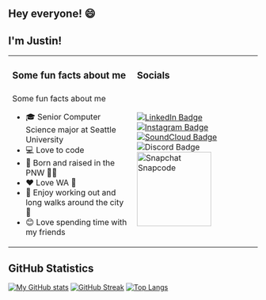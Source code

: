## Hey everyone! 😄

<!--
**thoresonjd/thoresonjd** is a ✨ _special_ ✨ repository because its `README.md` (this file) appears on your GitHub profile.

Here are some ideas to get you started:

- 🔭 I’m currently working on ...
- 🌱 I’m currently learning ...
- 👯 I’m looking to collaborate on ...
- 🤔 I’m looking for help with ...
- 💬 Ask me about ...
- 📫 How to reach me: ...
- 😄 Pronouns: ...
- ⚡ Fun fact: ...
-->

## I'm Justin!

<!-- Some fun facts about me:
- 🎓 Senior Computer Science major at Seattle University
- 💻 Love to code
- 🌲 Born and raised in the PNW 🌊🌌
- ❤️ Love WA 📍
- 🌇 Enjoy working out and long walks around the city 🌃 
- 😊 Love spending time with my friends

[My Portfolio](https://github.com/thoresonjd/portfolio/blob/main/README.md)

<div>
  <h2>Socials</h2>
  <div>
    <a href="https://linkedin.com/in/justinthoreson">
      <img alt="LinkedIn Badge" src="https://img.shields.io/badge/LinkedIn-0e76a8?style=for-the-badge&logo=linkedin&logoColor=white" />
    </a>
    <a href="https://instagram.com/exulgor/">
      <img alt="Instagram Badge" src="https://img.shields.io/badge/Instagram-e4405f?style=for-the-badge&logo=instagram&logoColor=white" />
    </a>
    <a href="https://soundcloud.com/exulgor">
      <img alt="SoundCloud Badge" src="https://img.shields.io/badge/-SoundCloud-%23ff5500?style=for-the-badge&logo=soundcloud&logoColor=white" />
    </a>
    <img alt="Discord Badge" src="https://img.shields.io/badge/Discord-EXULGOR%230924-%237289da?style=for-the-badge&logo=discord&logoColor=white" />
    <br>
    <img alt="Snapchat Snapcode" src="https://user-images.githubusercontent.com/77815463/140634145-32a5c929-a47c-44cb-b614-89fa63f591c3.png" width="150" />
  </div>
</div>
  
## GitHub Statistics

[![My GitHub stats](https://github-readme-stats.vercel.app/api?username=thoresonjd&theme=dracula&count_private=true&show_icons=true)](https://github.com/anuraghazra/github-readme-stats)
[![GitHub Streak](http://github-readme-streak-stats.herokuapp.com?user=thoresonjd&theme=dracula)](https://git.io/streak-stats)
[![Top Langs](https://github-readme-stats.vercel.app/api/top-langs/?username=thoresonjd&theme=dracula&layout=compact&langs_count=10&exclude_repo=thoresonjd.github.io,resume&hide=C,Objective-C,SCSS,Batchfile,Shell,Makefile,Lex)](https://github.com/anuraghazra/github-readme-stats) -->

<table>
  <tbody>
    <tr>
      <td width="50%"><h3>Some fun facts about me</h3></td>
      <td width="50%"><h3>Socials</h3></td>
    </tr>
    <tr>
      <td>Some fun facts about me
        <ul>
          <li>🎓 Senior Computer Science major at Seattle University</li>
          <li>💻 Love to code</li>
          <li>🌲 Born and raised in the PNW 🌊🌌</li>
          <li>❤️ Love WA 📍</li>
          <li>🌇 Enjoy working out and long walks around the city 🌃 </li>
          <li>😊 Love spending time with my friends</li>
        </ul>
      </td>
      <td>
        <div>
          <a href="https://linkedin.com/in/justinthoreson">
            <img alt="LinkedIn Badge" src="https://img.shields.io/badge/LinkedIn-0e76a8?style=for-the-badge&logo=linkedin&logoColor=white" />
          </a>
          <a href="https://instagram.com/exulgor/">
            <img alt="Instagram Badge" src="https://img.shields.io/badge/Instagram-e4405f?style=for-the-badge&logo=instagram&logoColor=white" />
          </a>
          <a href="https://soundcloud.com/exulgor">
            <img alt="SoundCloud Badge" src="https://img.shields.io/badge/-SoundCloud-%23ff5500?style=for-the-badge&logo=soundcloud&logoColor=white" />
          </a>
          <img alt="Discord Badge" src="https://img.shields.io/badge/Discord-EXULGOR%230924-%237289da?style=for-the-badge&logo=discord&logoColor=white" />
          <br>
          <img alt="Snapchat Snapcode" src="https://user-images.githubusercontent.com/77815463/140634145-32a5c929-a47c-44cb-b614-89fa63f591c3.png" width="150" />
        </div>
      </td>
    </tr>
  </tbody>
</table>
  
## GitHub Statistics

[![My GitHub stats](https://github-readme-stats.vercel.app/api?username=thoresonjd&theme=dracula&count_private=true&show_icons=true)](https://github.com/anuraghazra/github-readme-stats)
[![GitHub Streak](http://github-readme-streak-stats.herokuapp.com?user=thoresonjd&theme=dracula)](https://git.io/streak-stats)
[![Top Langs](https://github-readme-stats.vercel.app/api/top-langs/?username=thoresonjd&theme=dracula&layout=compact&langs_count=10&exclude_repo=thoresonjd.github.io,resume&hide=C,Objective-C,SCSS,Batchfile,Shell,Makefile,Lex)](https://github.com/anuraghazra/github-readme-stats)


